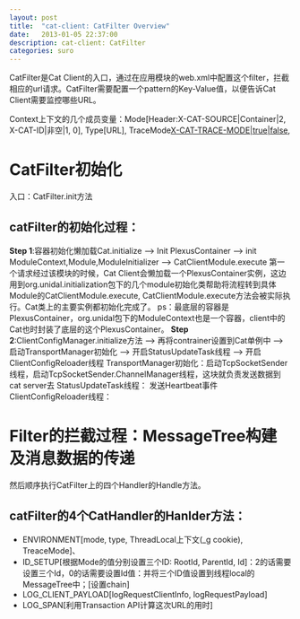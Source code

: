 ```yaml
---
layout: post
title:  "cat-client: CatFilter Overview"
date:   2013-01-05 22:37:00
description: cat-client: CatFilter
categories: suro
---
```


CatFilter是Cat Client的入口，通过在应用模块的web.xml中配置这个filter，拦截相应的url请求。CatFilter需要配置一个pattern的Key-Value值，以便告诉Cat Client需要监控哪些URL。

Context上下文的几个成员变量：Mode[Header:X-CAT-SOURCE|Container|2, X-CAT-ID|非空|1, 0], Type[URL], TraceMode[X-CAT-TRACE-MODE|true|false](这个context是ThreadLocal上存储),

# CatFilter初始化
入口：CatFilter.init方法
## catFilter的初始化过程：
__Step 1__:容器初始化懒加载Cat.initialize --> Init PlexusContainer --> init ModuleContext,Module,ModuleInitializer --> CatClientModule.execute
第一个请求经过该模块的时候，Cat Client会懒加载一个PlexusContainer实例，这边用到org.unidal.initialization包下的几个module初始化类帮助将流程转到具体Module的CatClientModule.execute, CatClientModule.execute方法会被实际执行。Cat类上的主要实例都初始化完成了。
ps：最底层的容器是PlexusContainer，org.unidal包下的ModuleContext也是一个容器，client中的Cat也时封装了底层的这个PlexusContainer。
__Step 2__:ClientConfigManager.initialize方法 --> 再将contrainer设置到Cat单例中 --> 启动TransportManager初始化 --> 开启StatusUpdateTask线程 --> 开启ClientConfigReloader线程
TransportManager初始化：启动TcpSocketSender线程，启动TcpSocketSender.ChannelManager线程，这块就负责发送数据到cat server去
StatusUpdateTask线程： 发送Heartbeat事件
ClientConfigReloader线程：

# Filter的拦截过程：MessageTree构建及消息数据的传递
然后顺序执行CatFilter上的四个Handler的Handle方法。
## catFilter的4个CatHandler的Hanlder方法：
* ENVIRONMENT[mode, type, ThreadLocal上下文(_g cookie), TreaceMode]、
* ID_SETUP[根据Mode的值分别设置三个ID: RootId, ParentId, Id]：2的话需要设置三个Id，0的话需要设置Id值：并将三个ID值设置到线程local的MessageTree中；[设置chain]
* LOG_CLIENT_PAYLOAD[logRequestClientInfo, logRequestPayload]
* LOG_SPAN[利用Transaction API计算这次URL的用时]

